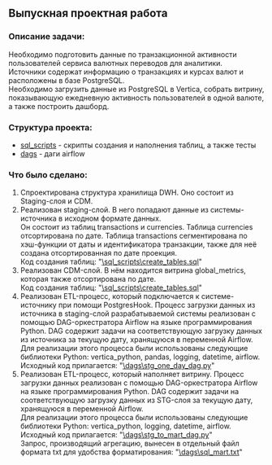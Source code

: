 ## Выпускная проектная работа 

### Описание задачи:
Необходимо подготовить данные по транзакционной активности пользователей сервиса валютных переводов для аналитики.\
Источники содержат информацию о транзакциях и курсах валют и расположены в базе PostgreSQL.\
Необходимо загрузить данные из PostgreSQL в Vertica, собрать витрину, показывающую ежедневную активность пользователей в одной валюте, а также построить дашборд. 

### Структура проекта:
* [sql_scripts](https://github.com/PonomarevVladimir/Portfolio/tree/main/vertica_project/sql_scripts) - скрипты создания и наполнения таблиц, а также тесты
* [dags](https://github.com/PonomarevVladimir/Portfolio/tree/main/vertica_project/dags) - даги airflow

### Что было сделано:
1. Спроектирована структура хранилища DWH. Оно состоит из Staging-слоя и CDM.
2. Реализован staging-слой. В него попадают данные из системы-источника в исходном формате данных.\
Он состоит из таблиц transactions и currencies. Таблица currencies отсортирована по дате. Таблица transactions сегментирована по хэш-функции от даты и идентификатора транзакции, также для неё создана отсортированная по дате проекция.\
Код создания таблиц: "[\sql_scripts\create_tables.sql](https://github.com/PonomarevVladimir/Portfolio/blob/main/vertica_project/sql_scripts/create_tables.sql)"
3. Реализован CDM-слой. В нём находится витрина global_metrics, которая также отсортирована по дате.\
Код создания таблиц: "[\sql_scripts\create_tables.sql](https://github.com/PonomarevVladimir/Portfolio/blob/main/vertica_project/sql_scripts/create_tables.sql)"
4. Реализован ETL-процесс, который подключается к системе-источнику при помощи PostgresHook. Процесс загрузки данных из источника в staging-слой разрабатываемой системы реализован с помощью DAG-оркестратора Airflow на языке программирования Python. DAG содержит задачи на соответствующую загрузку данных из источника за текущую дату, хранящуюся в переменной Airflow.\
Для реализации этого процесса были использованы следующие библиотеки Python: vertica_python, pandas, logging, datetime, airflow.\
Исходный код прилагается: "[\dags\stg_one_day_dag.py](https://github.com/PonomarevVladimir/Portfolio/blob/main/vertica_project/dags/stg_one_day_dag.py)"
5. Реализован ETL-процесс, который наполняет витрину. Процесс загрузки данных реализован с помощью DAG-оркестратора Airflow на языке программирования Python. DAG содержит задачи на соответствующую загрузку данных из STG-слоя за текущую дату, хранящуюся в переменной Airflow.\
Для реализации этого процесса были использованы следующие библиотеки Python: vertica_python, logging, datetime, airflow.\
Исходный код прилагается: "[\dags\stg_to_mart_dag.py](https://github.com/PonomarevVladimir/Portfolio/blob/main/vertica_project/dags/stg_to_mart_dag.py)"\
Запрос, производящий агрегацию, вынесен в отдельный файл формата txt для удобства форматирования: "[\dags\sql_mart.txt](https://github.com/PonomarevVladimir/Portfolio/blob/main/vertica_project/dags/sql_mart.txt)"
